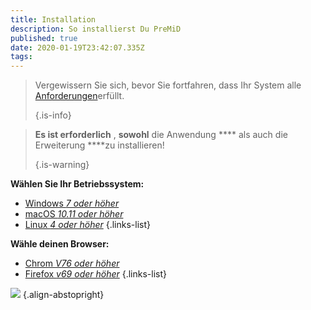 ```yaml
---
title: Installation
description: So installierst Du PreMiD
published: true
date: 2020-01-19T23:42:07.335Z
tags:
---
```


> Vergewissern Sie sich, bevor Sie fortfahren, dass Ihr System alle [Anforderungen](/install/requirements)erfüllt. 
> 
> {.is-info}

> **Es ist erforderlich** , **sowohl** die Anwendung **** als auch die Erweiterung ****zu installieren! 
> 
> {.is-warning}

**Wählen Sie Ihr Betriebssystem:**
- [Windows *7 oder höher*](/install/windows)
- [macOS *10.11 oder höher*](/install/macos)
- [Linux *4 oder höher*](/install/linux)
{.links-list}

**Wähle deinen Browser:**
- [Chrom *V76 oder höher*](/install/chromium)
- [Firefox *v69 oder höher*](/install/firefox)
{.links-list}

![](https://a.icons8.com/ajlQdsfa/FZhYWV/svg.svg) {.align-abstopright}